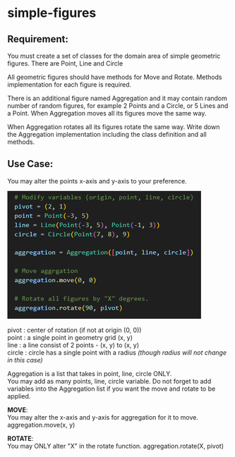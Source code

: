 # simple-figures  

## Requirement:  
You must create a set of classes for the domain area of simple geometric figures. There are Point, Line and Circle  

All geometric figures should have methods for Move and Rotate. Methods implementation for each figure is required.  

There is an additional figure named Aggregation and it may contain random number of random figures, for example 2 Points and a Circle, or 5 Lines and a Point. When Aggregation moves all its figures move the same way.  

When Aggregation rotates all its figures rotate the same way. Write down the Aggregation implementation including the class 
definition and all methods.  

## Use Case:  

You may alter the points x-axis and y-axis to your preference.  

![Alt text](image.png)  

pivot : center of rotation (if not at origin (0, 0))  
point : a single point in geometry grid (x, y)  
line : a line consist of 2 points - (x, y) to (x, y)  
circle : circle has a single point with a radius _(though radius will not change in this case)_
  
  
Aggregation is a list that takes in point, line, circle ONLY.  
You may add as many points, line, circle variable. Do not forget to add variables into the Aggregation list if you want the move and rotate to be applied.  
  

**MOVE**:  
You may alter the x-axis and y-axis for aggregation for it to move.
aggregation.move(x, y)  
  
**ROTATE**:  
You may ONLY alter "X" in the rotate function.
aggregation.rotate(X, pivot)



